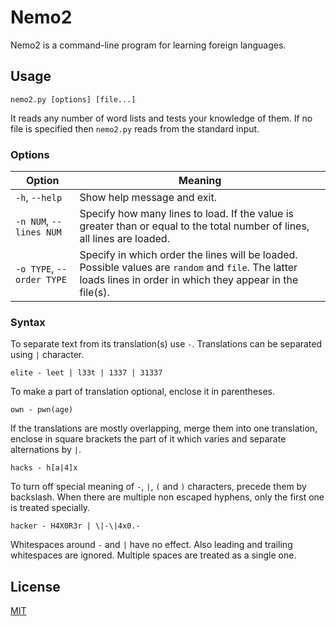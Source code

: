 # Nemo2

Nemo2 is a command-line program for learning foreign languages.

## Usage

``` shell
nemo2.py [options] [file...]
```

It reads any number of word lists and tests your knowledge of them. If no file is specified then `nemo2.py` reads from the standard input.

### Options

Option | Meaning |
--- | ---
`-h`, `--help` | Show help message and exit.
`-n NUM`, `--lines NUM` | Specify how many lines to load. If the value is greater than or equal to the total number of lines, all lines are loaded.
`-o TYPE`, `--order TYPE` | Specify in which order the lines will be loaded. Possible values are `random` and `file`. The latter loads lines in order in which they appear in the file(s).

### Syntax

To separate text from its translation(s) use `-`. Translations can be separated using `|` character.
```
elite - leet | l33t | 1337 | 31337
```
To make a part of translation optional, enclose it in parentheses.
```
own - pwn(age)
```
If the translations are mostly overlapping, merge them into one translation, enclose in square brackets the part of it which varies and separate alternations by `|`.
```
hacks - h[a|4]x
```
To turn off special meaning of `-`, `|`, `(` and `)` characters, precede them by backslash. When there are multiple non escaped hyphens, only the first one is treated specially.
```
hacker - H4X0R3r | \|-\|4x0.-
```
Whitespaces around `-` and `|` have no effect. Also leading and trailing whitespaces are ignored. Multiple spaces are treated as a single one.

## License

[MIT](https://github.com/wadiim/nemo2/blob/master/LICENSE)
